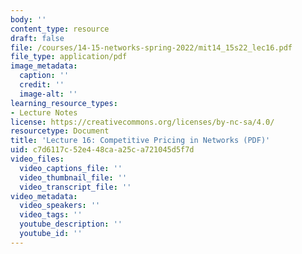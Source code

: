 ```yaml
---
body: ''
content_type: resource
draft: false
file: /courses/14-15-networks-spring-2022/mit14_15s22_lec16.pdf
file_type: application/pdf
image_metadata:
  caption: ''
  credit: ''
  image-alt: ''
learning_resource_types:
- Lecture Notes
license: https://creativecommons.org/licenses/by-nc-sa/4.0/
resourcetype: Document
title: 'Lecture 16: Competitive Pricing in Networks (PDF)'
uid: c7d6117c-52e4-48ca-a25c-a721045d5f7d
video_files:
  video_captions_file: ''
  video_thumbnail_file: ''
  video_transcript_file: ''
video_metadata:
  video_speakers: ''
  video_tags: ''
  youtube_description: ''
  youtube_id: ''
---
```


